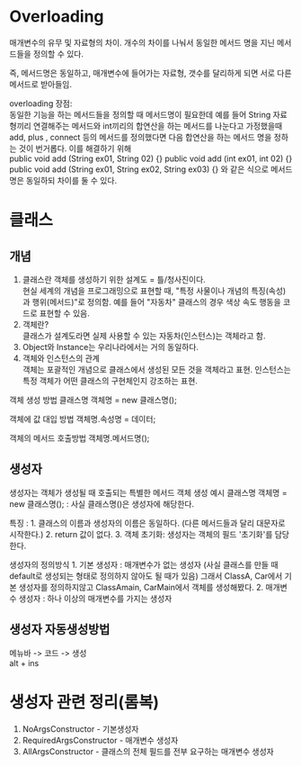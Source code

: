 # Overloading

매개변수의 유무 및 자료형의 차이. 개수의 차이를 나눠서
동일한 메서드 명을 지닌 메서드들을 정의할 수 있다.

즉, 메서드명은 동일하고, 매개변수에 들어가는 자료형, 갯수를 달리하게 되면 서로 다른 메서드로 받아들임.

overloading 장점:  
동일한 기능을 하는 메서드들을 정의할 때 메서드명이 필요한데 예를 들어 String 자료형끼리 연결해주는 메서드와
int끼리의 합연산을 하는 메서드를 나눈다고 가정했을때 add, plus , connect 등의 메서드를 정의했다면
다음 합연산을 하는 메서드 명을 정하는 것이 번거롭다. 이를 해결하기 위해  
public void add (String ex01, String 02) {}
public void add (int ex01, int 02) {}
public void add (String ex01, String ex02, String ex03) {}
와 같은 식으로 메서드 명은 동일하되 차이를 둘 수 있다.

# 클래스

## 개념
1. 클래스란 객체를 생성하기 위한 설계도 = 틀/청사진이다.  
현실 세계의 개념을 프로그래밍으로 표현할 때, "특정 사물이나 개념의 특징(속성)과 행위(메서드)"로 정의함.
예를 들어 "자동차" 클래스의 경우 색상 속도 행동을 코드로 표현할 수 있음.
2. 객체란?  
클래스가 설계도라면 실제 사용할 수 있는 자동차(인스턴스)는 객체라고 함.
3. Object와 Instance는 우리나라에서는 거의 동일하다.
4. 객체와 인스턴스의 관계  
객체는 포괄적인 개념으로 클래스에서 생성된 모든 것을 객체라고 표현. 
인스턴스는 특정 객체가 어떤 클래스의 구현체인지 강조하는 표현.

객체 생성 방법
클래스명 객체명 = new 클래스명();

객체에 값 대입 방법
객체명.속성명 = 데이터;

객체의 메서드 호출방법
객체명.메서드명();

 ## 생성자
생성자는 객체가 생성될 때 호출되는 특별한 메서드
객체 생성 예시
    클래스명 객체명 = new 클래스명();
    : 사실 클래스명()은 생성자에 해당한다.

특징 : 
        1. 클래스의 이름과 생성자의 이름은 동일하다. (다른 메서드들과 달리 대문자로 시작한다.)
        2. return 값이 없다.
        3. 객체 초기화: 생성자는 객체의 필드 '초기화'를 담당한다.

생성자의 정의방식
        1. 기본 생성자 : 매개변수가 없는 생성자
            (사실 클래스를 만들 때 default로 생성되는 형태로 정의하지 않아도 될 때가 있음)
            그래서 ClassA, Car에서 기본 생성자를 정의하지않고
            ClassAmain, CarMain에서 객체를 생성해봤다.
        2. 매개변수 생성자 : 하나 이상의 매개변수를 가지는 생성자

  ## 생성자 자동생성방법
   메뉴바 -> 코드 -> 생성   
   alt + ins
  
# 생성자 관련 정리(롬복)
1. NoArgsConstructor - 기본생성자
2. RequiredArgsConstructor - 매개변수 생성자
3. AllArgsConstructor - 클래스의 전체 필드를 전부 요구하는 매개변수 생성자

